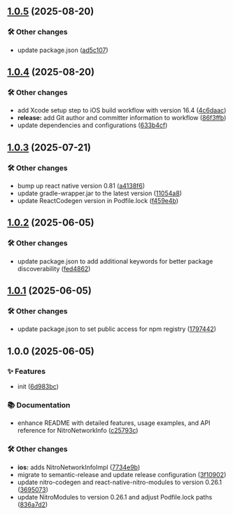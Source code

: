 ## [1.0.5](https://github.com/patrickkabwe/react-native-nitro-network-info/compare/v1.0.4...v1.0.5) (2025-08-20)

### 🛠️ Other changes

* update package.json ([ad5c107](https://github.com/patrickkabwe/react-native-nitro-network-info/commit/ad5c107c4ccb9abe2ed231d359d13fbf9a716a22))

## [1.0.4](https://github.com/patrickkabwe/react-native-nitro-network-info/compare/v1.0.3...v1.0.4) (2025-08-20)

### 🛠️ Other changes

* add Xcode setup step to iOS build workflow with version 16.4 ([4c6daac](https://github.com/patrickkabwe/react-native-nitro-network-info/commit/4c6daacb9d301f78f58f45ada7acbee1e63d2cfd))
* **release:** add Git author and committer information to workflow ([86f3ffb](https://github.com/patrickkabwe/react-native-nitro-network-info/commit/86f3ffbab46d68b619c8f4953d50fc4aae6dbe51))
* update dependencies and configurations ([633b4cf](https://github.com/patrickkabwe/react-native-nitro-network-info/commit/633b4cfe5368de347a1fdf44d6e1239d4165058a))

## [1.0.3](https://github.com/patrickkabwe/react-native-nitro-network-info/compare/v1.0.2...v1.0.3) (2025-07-21)

### 🛠️ Other changes

* bump up react native version 0.81 ([a4138f6](https://github.com/patrickkabwe/react-native-nitro-network-info/commit/a4138f64741901e589d5fab1077d19f3a9b37208))
* update gradle-wrapper.jar to the latest version ([11054a8](https://github.com/patrickkabwe/react-native-nitro-network-info/commit/11054a84c681919662c380954772ef59e3949030))
* update ReactCodegen version in Podfile.lock ([f459e4b](https://github.com/patrickkabwe/react-native-nitro-network-info/commit/f459e4b440050385d43b951e5af5f29f1949bb69))

## [1.0.2](https://github.com/patrickkabwe/react-native-nitro-network-info/compare/v1.0.1...v1.0.2) (2025-06-05)

### 🛠️ Other changes

* update package.json to add additional keywords for better package discoverability ([fed4862](https://github.com/patrickkabwe/react-native-nitro-network-info/commit/fed486256d4e7fddbcd32031dd892721f5c4067f))

## [1.0.1](https://github.com/patrickkabwe/react-native-nitro-network-info/compare/v1.0.0...v1.0.1) (2025-06-05)

### 🛠️ Other changes

* update package.json to set public access for npm registry ([1797442](https://github.com/patrickkabwe/react-native-nitro-network-info/commit/179744294d0033cdbcb51694e90047f96c8ab09c))

## 1.0.0 (2025-06-05)

### ✨ Features

* init ([6d983bc](https://github.com/patrickkabwe/react-native-nitro-network-info/commit/6d983bca1c3a72885271ddbd53cfd97d67129116))

### 📚 Documentation

* enhance README with detailed features, usage examples, and API reference for NitroNetworkInfo ([c25793c](https://github.com/patrickkabwe/react-native-nitro-network-info/commit/c25793c4d30f3e5edd2d4d760f64a574f5bf353d))

### 🛠️ Other changes

* **ios:** adds NitroNetworkInfoImpl ([7734e9b](https://github.com/patrickkabwe/react-native-nitro-network-info/commit/7734e9bdef0fec21b5956dc819c0456358e18fb8))
* migrate to semantic-release and update release configuration ([3f10902](https://github.com/patrickkabwe/react-native-nitro-network-info/commit/3f109026248c72d7732775734f7e8a9b68765cf2))
* update nitro-codegen and react-native-nitro-modules to version 0.26.1 ([3695073](https://github.com/patrickkabwe/react-native-nitro-network-info/commit/36950731a9f9869f633b690a10db313d230626a2))
* update NitroModules to version 0.26.1 and adjust Podfile.lock paths ([836a7d2](https://github.com/patrickkabwe/react-native-nitro-network-info/commit/836a7d25584cad5cce3176b0176aaa5fd652416a))
